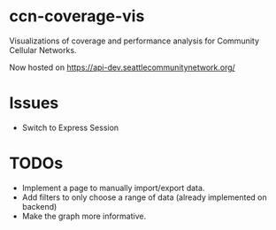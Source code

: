 # ccn-coverage-vis

Visualizations of coverage and performance analysis for Community Cellular Networks.

Now hosted on https://api-dev.seattlecommunitynetwork.org/

# Issues
- Switch to Express Session

# TODOs
- Implement a page to manually import/export data.
- Add filters to only choose a range of data (already implemented on backend)
- Make the graph more informative. 
